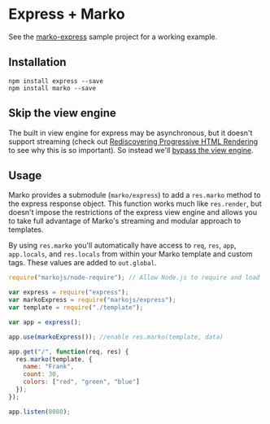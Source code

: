# Express + Marko

See the [marko-express](https://github.com/marko-js-samples/marko-express) sample
project for a working example.

## Installation

```
npm install express --save
npm install marko --save
```

## Skip the view engine

The built in view engine for express may be asynchronous, but it doesn't support streaming (check out [Rediscovering Progressive HTML Rendering](http://www.ebaytechblog.com/2014/12/08/async-fragments-rediscovering-progressive-html-rendering-with-marko/) to see why this is so important). So instead we'll [bypass the view engine](https://strongloop.com/strongblog/bypassing-express-view-rendering-for-speed-and-modularity/).

## Usage

Marko provides a submodule (`marko/express`) to add a `res.marko` method to the express response object. This function works much like `res.render`, but doesn't impose the restrictions of the express view engine and allows you to take full advantage of Marko's streaming and modular approach to templates.

By using `res.marko` you'll automatically have access to `req`, `res`, `app`, `app.locals`, and `res.locals` from within your Marko template and custom tags. These values are added to `out.global`.

```javascript
require("markojs/node-require"); // Allow Node.js to require and load `.marko` files

var express = require("express");
var markoExpress = require("markojs/express");
var template = require("./template");

var app = express();

app.use(markoExpress()); //enable res.marko(template, data)

app.get("/", function(req, res) {
  res.marko(template, {
    name: "Frank",
    count: 30,
    colors: ["red", "green", "blue"]
  });
});

app.listen(8080);
```

